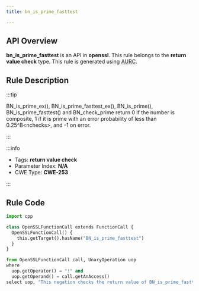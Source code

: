 ```yaml
---
title: bn_is_prime_fasttest

---
```



## API Overview
**bn_is_prime_fasttest** is an API in **openssl**. This rule belongs to the **return value check** type. This rule is generated using [AURC](../../tools/AURC).
## Rule Description

:::tip

BN_is_prime_ex(), BN_is_prime_fasttest_ex(), BN_is_prime(), BN_is_prime_fasttest() and BN_check_prime return 0 if the number is composite, 1 if it is prime with an error probability of less than 0.25^B\<nchecks\>, and -1 on error.

:::

:::info

- Tags: **return value check**
- Parameter Index: **N/A**
- CWE Type: **CWE-253**

:::

## Rule Code
```python
import cpp

class OpenSSLFunctionCall extends FunctionCall {
  OpenSSLFunctionCall() {
    this.getTarget().hasName("BN_is_prime_fasttest")
  }
}

from OpenSSLFunctionCall call, UnaryOperation uop
where
  uop.getOperator() = "!" and
  uop.getOperand() = call.getAnAccess()
select uop, "This negation checks the return value of BN_is_prime_fasttest."
```